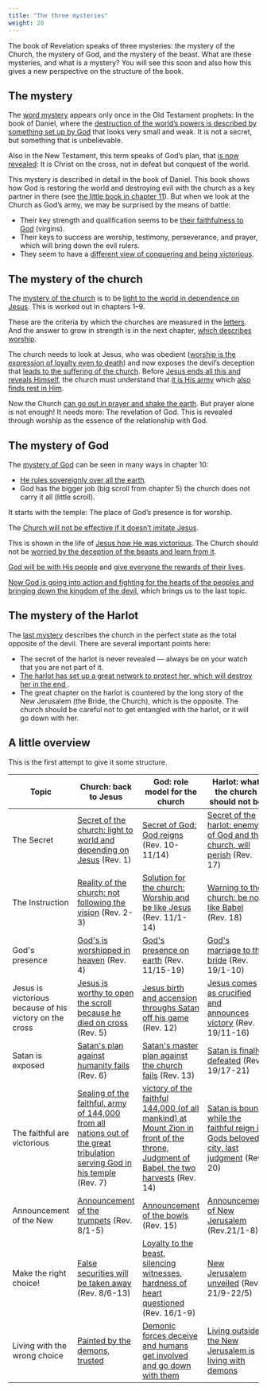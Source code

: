 ```yaml
---
title: "The three mysteries"
weight: 20
---
```


The book of Revelation speaks of three mysteries: the mystery of the Church, the mystery of God, and the mystery of the beast. What are these mysteries, and what is a mystery? You will see this soon and also how this gives a new perspective on the structure of the book.

## The mystery

<a name="e458"></a>
The [word mystery](https://www.bibleserver.com/search/NIV/mystery) appears only once in the Old Testament prophets: In the book of Daniel, where the [destruction of the world’s powers is described by something set up by God](../../../../bible/daniel/expl/the-four-kingdoms-in-daniel) that looks very small and weak. It is not a secret, but something that is unbelievable.

Also in the New Testament, this term speaks of God’s plan, that [is now revealed](https://www.bibleserver.com/NIV/Colossians1%3A26): It is Christ on the cross, not in defeat but conquest of the world.

This mystery is described in detail in the book of Daniel. This book shows how God is restoring the world and destroying evil with the church as a key partner in there (see [the little book in chapter 11](../../../../content/scroll/expl/the-little-scroll)). But when we look at the Church as God’s army, we may be surprised by the means of battle:

- Their key strength and qualification seems to be [their faithfulness to God](https://www.bibleserver.com/NIV/Revelation14%3A4) (virgins).
- Their keys to success are worship, testimony, perseverance, and prayer, which will bring down the evil rulers.
- They seem to have a [different view of conquering and being victorious](../../../../topics/hero/short/a-real-hero).

## The mystery of the church

<a name="f192"></a>
The [mystery of the church](https://www.bibleserver.com/NIV/Revelation1%3A20) is to be [light to the world in dependence on Jesus](../../../../content/letters/expl/the-angel-of-the-churches). This is worked out in chapters 1–9.

These are the criteria by which the churches are measured in the [letters](../../../../content/letters/expl/the-letters-to-the-seven-churches). And the answer to grow in strength is in the next chapter, [which describes worship](../../../../content/worship/expl/worship-in-the-throne-room).

The church needs to look at Jesus, who was obedient ([worship is the expression of loyalty even to death](../../../../topics/power/short/worship)) and now exposes the devil’s deception that [leads to the suffering of the church](https://www.bibleserver.com/NIV/Revelation6%3A9-11). Before [Jesus ends all this and reveals Himself](https://www.bibleserver.com/NIV/Revelation6%3A12-17), the church must understand that [it is His army](../../../../content/army/expl/the-144000) which [also finds rest in Him](https://www.bibleserver.com/NIV/Revelation7%3A9-17).

Now the Church [can go out in prayer and shake the earth](../../../../content/trumpets/expl/the-trumpets-in-revelation). But prayer alone is not enough! It needs more: The revelation of God. This is revealed through worship as the essence of the relationship with God.

## The mystery of God

<a name="b548"></a>
The [mystery of God](https://www.bibleserver.com/NIV/Revelation10%3A7) can be seen in many ways in chapter 10:

- [He rules sovereignly over all the earth](https://www.bibleserver.com/NIV/Revelation10%3A2).
- God has the bigger job (big scroll from chapter 5) the church does not carry it all (little scroll).

It starts with the temple: The place of God’s presence is for worship.

The [Church will not be effective if it doesn’t imitate Jesus](../../../../content/witnesses/expl/the-two-witnesses).

This is shown in the life of [Jesus how He was victorious](../../../../content/jesus/expl/a-different-christmas-story). The Church should not be [worried by the deception of the beasts and learn from it](../../../../content/beasts/expl/the-nature-of-the-beast-in-the-book-of-revelation).

[God will be with His people](https://www.bibleserver.com/NIV/Revelation14%3A1-5) and [give everyone the rewards of their lives](https://www.bibleserver.com/NIV/Revelation14%3A6-20).

[Now God is going into action and fighting for the hearts of the peoples and bringing down the kingdom of the devil](../../../../content/bowls/expl/the-bowls-of-wrath), which brings us to the last topic.

## The mystery of the Harlot

<a name="3f20"></a>
The [last mystery](https://www.bibleserver.com/NIV/Revelation17%3A5) describes the church in the perfect state as the total opposite of the devil. There are several important points here:

- The secret of the harlot is never revealed — always be on your watch that you are not part of it.
- [The harlot has set up a great network to protect her, which will destroy her in the end ](https://www.bibleserver.com/NIV/Revelation17).
- The great chapter on the harlot is countered by the long story of the New Jerusalem (the Bride, the Church), which is the opposite. The church should be careful not to get entangled with the harlot, or it will go down with her.

## A little overview

<a name="2190"></a>
This is the first attempt to give it some structure.

| Topic | Church: back to Jesus | God: role model for the church | Harlot: what the church should not be |
|-------|-----------------------|--------------------------------|--------------------------------------|
| The Secret | [Secret of the church: light to world and depending on Jesus](https://www.bibleserver.com/NIV/Revelation1) (Rev. 1) | [Secret of God: God reigns](https://www.bibleserver.com/NIV/Revelation10) (Rev. 10-11/14) | [Secret of the harlot: enemy of God and the church, will perish](https://www.bibleserver.com/NIV/Revelation17) (Rev. 17) |
| The Instruction | [Reality of the church: not following the vision](https://www.bibleserver.com/NIV/Revelation2) (Rev. 2-3) | [Solution for the church: Worship and be like Jesus](https://www.bibleserver.com/NIV/Revelation11%2C1-14) (Rev. 11/1-14) | [Warning to the church: be not like Babel](https://www.bibleserver.com/NIV/Revelation18) (Rev. 18) |
| God's presence | [God's is worshipped in heaven](https://www.bibleserver.com/NIV/Revelation4) (Rev. 4) | [God's presence on earth](https://www.bibleserver.com/NIV/Revelation11%2C15-19) (Rev. 11/15-19) | [God's marriage to the bride](https://www.bibleserver.com/NIV/Revelation19%2C1-10) (Rev. 19/1-10) |
| Jesus is victorious because of his victory on the cross | [Jesus is worthy to open the scroll because he died on cross](https://www.bibleserver.com/NIV/Revelation5) (Rev. 5) | [Jesus birth and accension throughs Satan off his game](https://www.bibleserver.com/NIV/Revelation12) (Rev. 12) | [Jesus comes as crucified and announces victory](https://www.bibleserver.com/NIV/Revelation19%2C11-16) (Rev. 19/11-16) |
| Satan is exposed | [Satan's plan against humanity fails](https://www.bibleserver.com/NIV/Revelation6) (Rev. 6) | [Satan's master plan against the church fails](https://www.bibleserver.com/NIV/Revelation13) (Rev. 13) | [Satan is finally defeated](https://www.bibleserver.com/NIV/Revelation19%2C17-21) (Rev. 19/17-21) |
| The faithful are victorious | [Sealing of the faithful, army of 144,000 from all nations out of the great tribulation serving God in his temple](https://www.bibleserver.com/NIV/Revelation7) (Rev. 7) | [victory of the faithful 144,000 (of all mankind) at Mount Zion in front of the throne, Judgment of Babel, the two harvests](https://www.bibleserver.com/NIV/Revelation14) (Rev. 14) | [Satan is bound while the faithful reign in Gods beloved city, last judgment](https://www.bibleserver.com/NIV/Revelation20) (Rev. 20) |
| Announcement of the New | [Announcement of the trumpets](https://www.bibleserver.com/NIV/Revelation8%2C1-5) (Rev. 8/1-5) | [Announcement of the bowls](https://www.bibleserver.com/NIV/Revelation15) (Rev. 15) | [Announcement of New Jerusalem](https://www.bibleserver.com/NIV/Revelation21%2C1-8) (Rev.21/1-8) |
| Make the right choice! | [False securities will be taken away](https://www.bibleserver.com/NIV/Revelation8%2C6-13) (Rev. 8/6-13) | [Loyalty to the beast, silencing witnesses, hardness of heart questioned](https://www.bibleserver.com/NIV/Revelation16%2C1-9) (Rev. 16/1-9) | [New Jerusalem unveiled](https://www.bibleserver.com/NIV/Revelation21%2C9-20) (Rev. 21/9-22/5) |
| Living with the wrong choice | [Painted by the demons, trusted](https://www.bibleserver.com/NIV/Revelation9) | [Demonic forces deceive and humans get involved and go down with them](https://www.bibleserver.com/NIV/Revelation16%2C10-21) | [Living outside the New Jerusalem is living with demons](https://www.bibleserver.com/NIV/Revelation22%2C6-21) |

